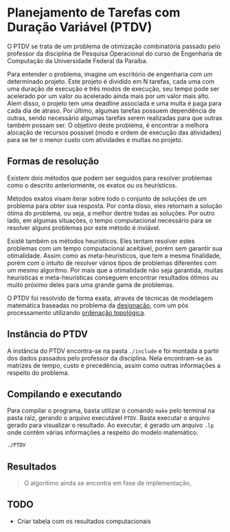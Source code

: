 # Planejamento de Tarefas com Duração Variável (PTDV)

O PTDV se trata de um problema de otimização combinatória passado pelo professor da disciplina de Pesquisa Operacional do curso de Engenharia de Computação da Universidade Federal da Paraíba.

Para entender o problema, imagine um escritório de engenharia com um determinado projeto. Este projeto é dividido em N tarefas, cada uma com uma duração de execução e três modos de execução, seu tempo pode ser acelerado por um valor ou acelerado ainda mais por um valor mais alto. Alem disso, o projeto tem uma deadline associada e uma multa é paga para cada dia de atraso. Por último, algumas tarefas possuem dependência de outras, sendo necessário algumas tarefas serem realizadas para que outras também possam ser. O objetivo deste problema, é encontrar a melhora alocação de recursos possível (modo e ordem de execução das atividades) para se ter o menor custo com atividades e multas no projeto.

## Formas de resolução

Existem dois métodos que podem ser seguidos para resolver problemas como o descrito anteriormente, os exatos ou os heurísticos.

Métodos exatos visam iterar sobre todo o conjunto de soluções de um problema para obter sua resposta. Por conta disso, eles retornam a solução ótima do problema, ou seja, a melhor dentre todas as soluções. Por outro lado, em algumas situações, o tempo computacional necessário para se resolver alguns problemas por este método é inviável.

Existê também os métodos heurísticos. Eles tentam resolver estes problemas com um tempo computacional aceitável, porém sem garantir sua otimalidade. Assim como as meta-heurísticos, que tem a mesma finalidade, porém com o intuito de resolver vários tipos de problemas diferentes com um mesmo algoritmo. Por mais que a otimalidade não seja garantida, muitas heurísticas e meta-heurísticas conseguem encontrar resultados ótimos ou muito próximo deles para uma grande gama de problemas.

O PTDV foi resolvido de forma exata, através de técnicas de modelagem matemática baseadas no problema da [designação](https://en.wikipedia.org/wiki/Assignment_problem), com um pós processamento utilizando [ordenação topológica](https://en.wikipedia.org/wiki/Topological_sorting).

## Instância do PTDV

A instância do PTDV encontra-se na pasta `./include` e foi montada a partir dos dados passados pelo professor da disciplina. Nela encontram-se as matrizes de tempo, custo e precedência, assim como outras informações a respeito do problema.

## Compilando e executando

Para compilar o programa, basta utilizar o comando `make` pelo terminal na pasta raiz, gerando o arquivo executável `PTDV`. Basta executar o arquivo gerado para visualizar o resultado. Ao executar, é gerado um arquivo `.lp` onde contêm várias informações a respeito do modelo matemático.

``` bash
./PTDV
```

## Resultados

> O algorítimo ainda se encontra em fase de implementação,

## TODO

* Criar tabela com os resultados computacionais